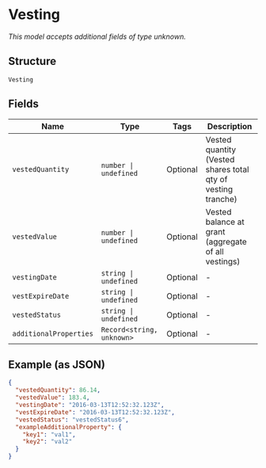 
# Vesting

*This model accepts additional fields of type unknown.*

## Structure

`Vesting`

## Fields

| Name | Type | Tags | Description |
|  --- | --- | --- | --- |
| `vestedQuantity` | `number \| undefined` | Optional | Vested quantity (Vested shares total qty of vesting tranche) |
| `vestedValue` | `number \| undefined` | Optional | Vested balance at grant (aggregate of all vestings) |
| `vestingDate` | `string \| undefined` | Optional | - |
| `vestExpireDate` | `string \| undefined` | Optional | - |
| `vestedStatus` | `string \| undefined` | Optional | - |
| `additionalProperties` | `Record<string, unknown>` | Optional | - |

## Example (as JSON)

```json
{
  "vestedQuantity": 86.14,
  "vestedValue": 183.4,
  "vestingDate": "2016-03-13T12:52:32.123Z",
  "vestExpireDate": "2016-03-13T12:52:32.123Z",
  "vestedStatus": "vestedStatus6",
  "exampleAdditionalProperty": {
    "key1": "val1",
    "key2": "val2"
  }
}
```

